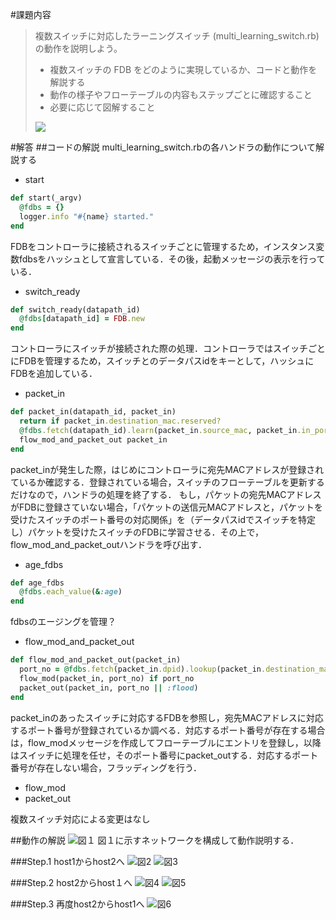 #課題内容
>複数スイッチに対応したラーニングスイッチ (multi_learning_switch.rb) の動作を説明しよう。
>
>* 複数スイッチの FDB をどのように実現しているか、コードと動作を解説する
>* 動作の様子やフローテーブルの内容もステップごとに確認すること
>* 必要に応じて図解すること
>
>![](https://github.com/handai-trema/deck/blob/develop/week2/multi_learning_switch.jpeg)

#解答
##コードの解説
multi_learning_switch.rbの各ハンドラの動作について解説する

 - start
```ruby
def start(_argv)
  @fdbs = {}
  logger.info "#{name} started."
end
```
FDBをコントローラに接続されるスイッチごとに管理するため，インスタンス変数fdbsをハッシュとして宣言している．その後，起動メッセージの表示を行っている．

 - switch_ready
```ruby
def switch_ready(datapath_id)
  @fdbs[datapath_id] = FDB.new
end
```
コントローラにスイッチが接続された際の処理．コントローラではスイッチごとにFDBを管理するため，スイッチとのデータパスidをキーとして，ハッシュにFDBを追加している．

 - packet_in
```ruby
def packet_in(datapath_id, packet_in)
  return if packet_in.destination_mac.reserved?
  @fdbs.fetch(datapath_id).learn(packet_in.source_mac, packet_in.in_port)
  flow_mod_and_packet_out packet_in
end
```
packet_inが発生した際，はじめにコントローラに宛先MACアドレスが登録されているか確認する．登録されている場合，スイッチのフローテーブルを更新するだけなので，ハンドラの処理を終了する．
もし，パケットの宛先MACアドレスがFDBに登録さていない場合，「パケットの送信元MACアドレスと，パケットを受けたスイッチのポート番号の対応関係」を（データパスidでスイッチを特定し）パケットを受けたスイッチのFDBに学習させる．その上で，flow_mod_and_packet_outハンドラを呼び出す．

 - age_fdbs
```ruby
def age_fdbs
  @fdbs.each_value(&:age)
end
```
fdbsのエージングを管理？


 - flow_mod_and_packet_out
```ruby
def flow_mod_and_packet_out(packet_in)
  port_no = @fdbs.fetch(packet_in.dpid).lookup(packet_in.destination_mac)
  flow_mod(packet_in, port_no) if port_no
  packet_out(packet_in, port_no || :flood)
end
```
packet_inのあったスイッチに対応するFDBを参照し，宛先MACアドレスに対応するポート番号が登録されているか調べる．対応するポート番号が存在する場合は，flow_modメッセージを作成してフローテーブルにエントリを登録し，以降はスイッチに処理を任せ，そのポート番号にpacket_outする．対応するポート番号が存在しない場合，フラッディングを行う．


 - flow_mod
 - packet_out

複数スイッチ対応による変更はなし

##動作の解説
![図１](https://github.com/handai-trema/learning-switch-d-miura/blob/master/step0.png)
図１に示すネットワークを構成して動作説明する．

###Step.1 host1からhost2へ
![図2](https://github.com/handai-trema/learning-switch-d-miura/blob/master/Step1-1.png)
![図3](https://github.com/handai-trema/learning-switch-d-miura/blob/master/step1-2.png)

###Step.2 host2からhost１へ
![図4](https://github.com/handai-trema/learning-switch-d-miura/blob/master/step2-1.png)
![図5](https://github.com/handai-trema/learning-switch-d-miura/blob/master/Steps-2.png)

###Step.3 再度host2からhost1へ
![図6](https://github.com/handai-trema/learning-switch-d-miura/blob/master/Steps3.png)
